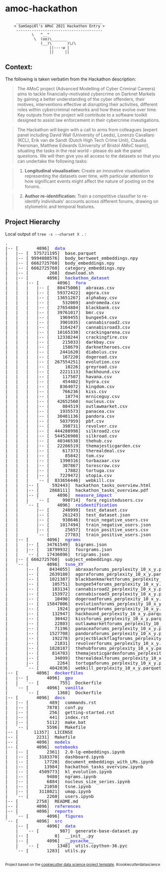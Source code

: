 amoc-hackathon
==============================
```
     _______________________________________
    < SamSepi0l's AMoC 2021 Hackathon Entry >
     ---------------------------------------
            \   ^__^
             \  (oo)\_______
                (__)\       )\/\
                    ||----w |
                    ||     ||
```

## Context:
The following is taken verbatim from the Hackathon description:

>The AMoC project (Advanced Modelling of Cyber Criminal Careers) aims to tackle financially-motivated cybercrime on Darknet Markets by gaining a better understanding of the cyber offenders, their motives, interventions effective at disrupting their activities, different roles within cybercriminal networks and how these evolve over time. Key outputs from the project will contribute to a software toolkit designed to assist law enforcement in their cybercrime investigations.

> The Hackathon will begin with a call to arms from colleagues (expert panel including David Wall (University of Leeds), Lorenzo Cavallaro (KCL), Erik van de Sandt (Dutch High Tech Crime Unit), Claudia Peersman, Matthew Edwards (University of Bristol AMoC team)), situating the tasks in the real world – please do ask the panel questions. We will then give you all access to the datasets so that you can undertake the following tasks:

> 1. **Longitudinal visualisation:** Create an innovative visualisation representing the datasets over time, with particular attention to how significant events might affect the nature of posting on the forums.

> 2. **Author re-identification:**  Train a competitive classifier to re-identify individuals' accounts across different forums, drawing on stylometric and temporal features.

## Project Hierarchy

Local output of `tree -s --charset X .` :

<pre><font color="#5C5CFF"><b>.</b></font>
|-- [       4096]  <font color="#5C5CFF"><b>data</b></font>
|   |-- [  575721195]  base.parquet
|   |-- [ 9994088576]  body_bertweet_embeddings.npy
|   |-- [ 6662725760]  body_embeddings.npy
|   |-- [ 6662725760]  category_embeddings.npy
|   |-- [        268]  download.sh
|   |-- [       4096]  <font color="#5C5CFF"><b>hackathon_dataset</b></font>
|   |   |-- [       4096]  <font color="#5C5CFF"><b>fora</b></font>
|   |   |   |-- [   80475006]  abraxas.csv
|   |   |   |-- [   59372422]  agora.csv
|   |   |   |-- [   13651267]  alphabay.csv
|   |   |   |-- [     532069]  andromeda.csv
|   |   |   |-- [   27654884]  blackbank.csv
|   |   |   |-- [   39761017]  bmr.csv
|   |   |   |-- [    1969455]  bungee54.csv
|   |   |   |-- [    3901035]  cannabisroad2.csv
|   |   |   |-- [    3164247]  cannabisroad3.csv
|   |   |   |-- [   10165330]  crackingarena.csv
|   |   |   |-- [   12338244]  crackingfire.csv
|   |   |   |-- [     215033]  darkbay.csv
|   |   |   |-- [     158679]  darknetheroes.csv
|   |   |   |-- [    2441620]  diabolus.csv
|   |   |   |-- [     167220]  dogeroad.csv
|   |   |   |-- [  267554251]  evolution.csv
|   |   |   |-- [      18226]  greyroad.csv
|   |   |   |-- [    2221113]  hackhound.csv
|   |   |   |-- [     117507]  havana.csv
|   |   |   |-- [     454402]  hydra.csv
|   |   |   |-- [    8364072]  kingdom.csv
|   |   |   |-- [     766236]  kiss.csv
|   |   |   |-- [      18774]  mrniceguy.csv
|   |   |   |-- [   42652560]  nucleus.csv
|   |   |   |-- [     884519]  outlawmarket.csv
|   |   |   |-- [    1935573]  panacea.csv
|   |   |   |-- [   30481136]  pandora.csv
|   |   |   |-- [    5037959]  pbf.csv
|   |   |   |-- [     398731]  revolver.csv
|   |   |   |-- [  444288998]  silkroad2.csv
|   |   |   |-- [  544526908]  silkroad.csv
|   |   |   |-- [   40346538]  thehub.csv
|   |   |   |-- [   22266519]  themajesticgarden.csv
|   |   |   |-- [     617373]  therealdeal.csv
|   |   |   |-- [      85842]  tom.csv
|   |   |   |-- [    1390316]  torbazaar.csv
|   |   |   |-- [     307867]  torescrow.csv
|   |   |   |-- [      17882]  tortuga.csv
|   |   |   |-- [    7229472]  utopia.csv
|   |   |   `-- [  833656446]  webkill.csv
|   |   |-- [     592443]  hackathon_tasks_overview.html
|   |   |-- [    2868111]  hackathon_tasks_overview.pdf
|   |   |-- [       4096]  <font color="#5C5CFF"><b>measure_impact</b></font>
|   |   |   `-- [     990714]  fora_registedusers.csv
|   |   `-- [       4096]  <font color="#5C5CFF"><b>reidentification</b></font>
|   |       |-- [     240999]  test_dataset.csv
|   |       |-- [     261243]  test_dataset.json
|   |       |-- [     938646]  train_negative_users.csv
|   |       |-- [    1017494]  train_negative_users.json
|   |       |-- [      25657]  train_positive_users.csv
|   |       `-- [      27783]  train_positive_users.json
|   |-- [       4096]  <font color="#5C5CFF"><b>ngrams</b></font>
|   |   |-- [   34761549]  bigrams.json
|   |   |-- [   18799932]  fourgrams.json
|   |   `-- [   17436096]  trigrams.json
|   |-- [ 6662725760]  subject_embeddings.npy
|   `-- [       4096]  <font color="#5C5CFF"><b>tsne_XY</b></font>
|       |-- [    8434055]  abraxasforums_perplexity_10_x_y.parquet
|       |-- [    2639180]  agoraforums_perplexity_10_x_y.parquet
|       |-- [    1021387]  blackbankmarketforums_perplexity_10_x_y.parquet
|       |-- [     105751]  bungee54forums_perplexity_10_x_y.parquet
|       |-- [     183134]  cannabisroad2_perplexity_10_x_y.parquet
|       |-- [     153972]  cannabisroad3_perplexity_10_x_y.parquet
|       |-- [      10490]  dogeroadforums_perplexity_10_x_y.parquet
|       |-- [   15847006]  evolutionforums_perplexity_10_x_y.parquet
|       |-- [       1924]  greyroadforums_perplexity_10_x_y.parquet
|       |-- [     132947]  hackhound_perplexity_10_x_y.parquet
|       |-- [      30442]  kissforums_perplexity_10_x_y.parquet
|       |-- [      22803]  outlawmarketforums_perplexity_10_x_y.parquet
|       |-- [      71196]  panaceaforums_perplexity_10_x_y.parquet
|       |-- [    1527708]  pandoraforums_perplexity_10_x_y.parquet
|       |-- [     192278]  projectblackflagforums_perplexity_10_x_y.parquet
|       |-- [      21831]  revolverforums_perplexity_10_x_y.parquet
|       |-- [    1828187]  thehubforums_perplexity_10_x_y.parquet
|       |-- [     814783]  themajesticgardenforums_perplexity_10_x_y.parquet
|       |-- [      34099]  therealdealforums_perplexity_10_x_y.parquet
|       |-- [       2264]  tortugaforums_perplexity_10_x_y.parquet
|       `-- [    4042036]  webkill_perplexity_10_x_y.parquet
|-- [       4096]  <font color="#5C5CFF"><b>dockerfiles</b></font>
|   |-- [       4096]  <font color="#5C5CFF"><b>gpu</b></font>
|   |   `-- [        755]  Dockerfile
|   `-- [       4096]  <font color="#5C5CFF"><b>vanilla</b></font>
|       `-- [       1368]  Dockerfile
|-- [       4096]  <font color="#5C5CFF"><b>docs</b></font>
|   |-- [        489]  commands.rst
|   |-- [       7878]  conf.py
|   |-- [        256]  getting-started.rst
|   |-- [        441]  index.rst
|   |-- [       5112]  make.bat
|   `-- [       5596]  Makefile
|-- [      11357]  LICENSE
|-- [       2231]  Makefile
|-- [       4096]  <font color="#5C5CFF"><b>models</b></font>
|-- [       4096]  <font color="#5C5CFF"><b>notebooks</b></font>
|   |-- [       2361]  2.0-lg-embeddings.ipynb
|   |-- [    3183370]  dashboard.ipynb
|   |-- [      17720]  document_embeddings_with_LMs.ipynb
|   |-- [      13984]  hackathon_tasks_overview.ipynb
|   |-- [    4509773]  kl_evolution.ipynb
|   |-- [       9480]  ngrams.ipynb
|   |-- [       6884]  nucleus_size_series.ipynb
|   |-- [      21050]  tsne.ipynb
|   |-- [    3118021]  umap.ipynb
|   `-- [       2260]  users.ipynb
|-- [       2758]  README.md
|-- [       4096]  <font color="#5C5CFF"><b>references</b></font>
|-- [       4096]  <font color="#5C5CFF"><b>reports</b></font>
|   `-- [       4096]  <font color="#5C5CFF"><b>figures</b></font>
`-- [       4096]  <font color="#5C5CFF"><b>src</b></font>
    |-- [       4096]  <font color="#5C5CFF"><b>data</b></font>
    |   `-- [        987]  generate-base-dataset.py
    |-- [          0]  __init__.py
    |-- [       4096]  <font color="#5C5CFF"><b>__pycache__</b></font>
    |   `-- [       1348]  utils.cpython-36.pyc
    `-- [       1283]  utils.py

</pre>


<p><small>Project based on the <a target="_blank" href="https://drivendata.github.io/cookiecutter-data-science/">cookiecutter data science project template</a>. #cookiecutterdatascience</small></p>
